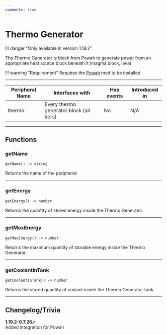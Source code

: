 ```yaml
---
comments: true
---
```


# Thermo Generator

!!! danger "Only available in version 1.19.2"


The Thermo Generator is block from Powah to generate power from an appropriate heat source block beneath it (magma block, lava)

!!! warning "Requirement"
    Requires the [Powah](https://www.curseforge.com/minecraft/mc-mods/powah-rearchitected) mod to be installed

<p class="picture-spacing" style="--ps:1.9rem;"></p>

---

<div class="center-table" markdown>

| Peripheral Name   | Interfaces with                          | Has events | Introduced in |
| ----------------- | ---------------------------------------- | ---------- | ------------- |
| thermo            | Every thermo generator block (all tiers) | No         | N/A           |

</div>

---

## Functions

### getName
```
getName() -> string
```
Returns the name of the peripheral

---

### getEnergy
```
getEnergy() -> number
```
Returns the quantity of stored energy inside the Thermo Generator.

---

### getMaxEnergy
```
getMaxEnergy() -> number
```
Returns the maximum quantity of storable energy inside the Thermo Generator.

---

### getCoolantInTank
```
getCoolantInTank() -> number
```
Returns the stored quantity of coolant inside the Thermo Generator tank.

---

## Changelog/Trivia

**1.19.2-0.7.26.r**  
Added integration for Powah
